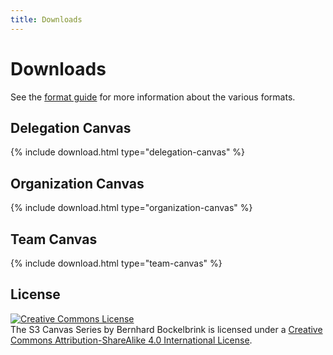```yaml
---
title: Downloads
---
```


# Downloads

See the [format guide](format-guide.md) for more information about the various formats.

## Delegation Canvas

{% include download.html type="delegation-canvas" %} 

## Organization Canvas

{% include download.html type="organization-canvas" %} 

## Team Canvas

{% include download.html type="team-canvas" %} 


## License

<a rel="license" href="http://creativecommons.org/licenses/by-sa/4.0/"><img alt="Creative Commons License" style="border-width:0" src="https://i.creativecommons.org/l/by-sa/4.0/88x31.png" /></a><br />The S3 Canvas Series by Bernhard Bockelbrink is licensed under a <a rel="license" href="http://creativecommons.org/licenses/by-sa/4.0/">Creative Commons Attribution-ShareAlike 4.0 International License</a>.
